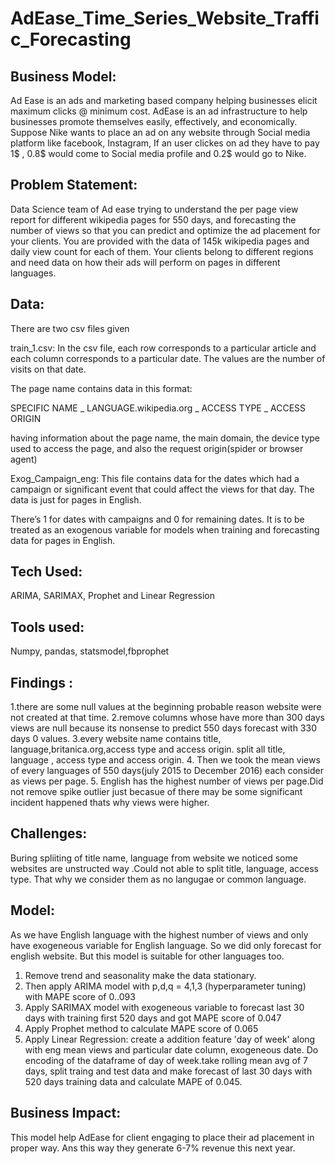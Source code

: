 # AdEase_Time_Series_Website_Traffic_Forecasting

## Business Model:
Ad Ease is an ads and marketing based company helping businesses elicit maximum clicks @ minimum cost.  AdEase is an ad infrastructure to help businesses promote themselves easily, effectively, and economically.
Suppose Nike wants to place an ad on any website through Social media platform like facebook, Instagram, If an user clickes on ad they have to pay 1$ , 0.8$  would come to Social media profile and 0.2$ would go to
Nike.

## Problem Statement:
Data Science team of Ad ease trying to understand the per page view report for different wikipedia pages for 550 days, and forecasting the number of views so that you can predict and optimize the ad placement for your clients. You are provided with the data of 145k wikipedia pages and daily view count for each of them. Your clients belong to different regions and need data on how their ads will perform on pages in different languages.

## Data:
There are two csv files given

train_1.csv: In the csv file, each row corresponds to a particular article and each column corresponds to a particular date. The values are the number of visits on that date.

The page name contains data in this format:

SPECIFIC NAME _ LANGUAGE.wikipedia.org _ ACCESS TYPE _ ACCESS ORIGIN

having information about the page name, the main domain, the device type used to access the page, and also the request origin(spider or browser agent)

Exog_Campaign_eng: This file contains data for the dates which had a campaign or significant event that could affect the views for that day. The data is just for pages in English.

There’s 1 for dates with campaigns and 0 for remaining dates. It is to be treated as an exogenous variable for models when training and forecasting data for pages in English.

## Tech Used:
ARIMA, SARIMAX, Prophet and Linear Regression

## Tools used:
Numpy, pandas, statsmodel,fbprophet

## Findings :
1.there are some null values at the beginning probable reason website were not created at that time.
2.remove columns whose have more than 300 days views are null because its nonsense to predict 550 days forecast with 330 days 0 values.
3.every website name contains title, language,britanica.org,access type and access origin. split all title, language , access type and access origin.
4. Then we took the mean views of every languages of 550 days(july 2015 to December 2016) each consider as views per page.
5. English has the highest number of views per page.Did not remove spike outlier just becasue of there may be some significant incident happened thats why views were higher.

## Challenges:
Buring spliiting of title name, language from website we noticed some websites are unstructed way .Could not able to split title, language, access type. That why we consider them as no langugae or common language.

## Model:
As we have English language with the highest number of views and only have exogeneous variable for English language. So we did only forecast for english website. But this model is suitable for other languages too.
1. Remove trend and seasonality make the data stationary.
2. Then apply ARIMA model with p,d,q = 4,1,3 (hyperparameter tuning) with MAPE score of 0..093
3. Apply SARIMAX model with exogeneous variable to forecast last 30 days with training first 520 days and got MAPE score of 0.047
4. Apply Prophet method  to calculate MAPE score of 0.065
5. Apply Linear Regression: create a addition feature 'day of week' along with eng mean views and particular date column, exogeneous date. Do encoding of the dataframe of day of week.take rolling mean avg of 7 days, split traing and test data and make forecast of last 30 days with 520 days training data and calculate MAPE of 0.045.

## Business Impact:
This model help AdEase for client engaging to place their ad placement in proper way. Ans this way they generate 6-7% revenue this next year.
